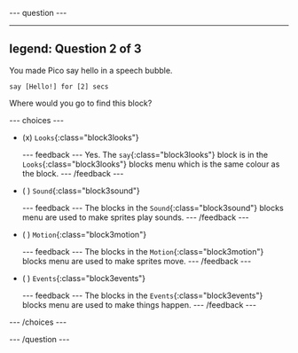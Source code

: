 
--- question ---

---
legend: Question 2 of 3
---

You made Pico say hello in a speech bubble.

```blocks3
say [Hello!] for [2] secs
```

Where would you go to find this block?

--- choices ---

- (x) `Looks`{:class="block3looks"}

  --- feedback ---
Yes. The `say`{:class="block3looks"} block is in the `Looks`{:class="block3looks"} blocks menu which is the same colour as the block.
  --- /feedback ---

- ( ) `Sound`{:class="block3sound"}

  --- feedback ---
The blocks in the `Sound`{:class="block3sound"} blocks menu are used to make sprites play sounds.
  --- /feedback ---

- ( ) `Motion`{:class="block3motion"}

  --- feedback ---
The blocks in the `Motion`{:class="block3motion"} blocks menu are used to make sprites move.
  --- /feedback ---

- ( ) `Events`{:class="block3events"}

  --- feedback ---
The blocks in the `Events`{:class="block3events"} blocks menu are used to make things happen.
  --- /feedback ---

--- /choices ---

--- /question ---
